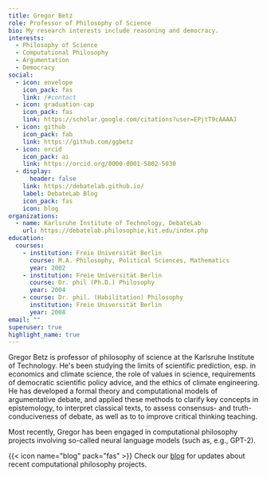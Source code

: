 ```yaml
---
title: Gregor Betz
role: Professor of Philosophy of Science
bio: My research interests include reasoning and democracy.
interests:
  - Philosophy of Science
  - Computational Philosophy
  - Argumentation
  - Democracy
social:
  - icon: envelope
    icon_pack: fas
    link: /#contact
  - icon: graduation-cap
    icon_pack: fas
    link: https://scholar.google.com/citations?user=EPjtT9cAAAAJ
  - icon: github
    icon_pack: fab
    link: https://github.com/ggbetz
  - icon: orcid
    icon_pack: ai
    link: https://orcid.org/0000-0001-5802-5030
  - display:
      header: false
    link: https://debatelab.github.io/
    label: DebateLab Blog
    icon_pack: fas
    icon: blog
organizations:
  - name: Karlsruhe Institute of Technology, DebateLab
    url: https://debatelab.philosophie.kit.edu/index.php
education:
  courses:
    - institution: Freie Universität Berlin
      course: M.A. Philosophy, Political Sciences, Mathematics
      year: 2002
    - institution: Freie Universität Berlin
      course: Dr. phil (Ph.D.) Philosophy
      year: 2004
    - course: Dr. phil. (Habilitation) Philosophy
      institution: Freie Universität Berlin
      year: 2008
email: ""
superuser: true
highlight_name: true
---
```


Gregor Betz is professor of philosophy of science at the Karlsruhe Institute of Technology. He's been studying the limits of scientific prediction, esp. in economics and climate science, the role of values in science, requirements of democratic scientific policy advice, and the ethics of climate engineering. He has developed a formal theory and computational models of argumentative debate, and applied these methods to clarify key concepts in epistemology, to interpret classical texts, to assess consensus- and truth-conduciveness of debate, as well as to to improve critical thinking teaching.

Most recently, Gregor has been engaged in computational philosophy projects involving so-called neural language models (such as, e.g., GPT-2).

{{< icon name="blog" pack="fas" >}} Check our [blog](https://debatelab.github.io/) for updates about recent computational philosophy projects.
